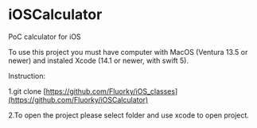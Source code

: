 # iOSCalculator
PoC calculator for iOS

To use this project you must have computer with MacOS (Ventura 13.5 or newer) and instaled Xcode (14.1 or newer, with swift 5).

Instruction:

1.git clone [https://github.com/Fluorky/iOS_classes](https://github.com/Fluorky/iOSCalculator)

2.To open the project please select folder and use xcode to open project.
